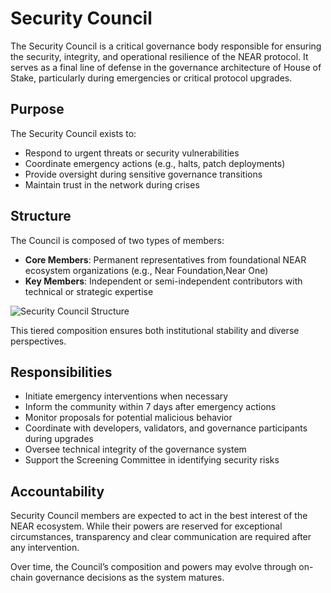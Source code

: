 # Security Council

The Security Council is a critical governance body responsible for ensuring the security, integrity, and operational resilience of the NEAR protocol. It serves as a final line of defense in the governance architecture of House of Stake, particularly during emergencies or critical protocol upgrades.

## Purpose

The Security Council exists to:

- Respond to urgent threats or security vulnerabilities
- Coordinate emergency actions (e.g., halts, patch deployments)
- Provide oversight during sensitive governance transitions
- Maintain trust in the network during crises

## Structure

The Council is composed of two types of members:

- **Core Members**: Permanent representatives from foundational NEAR ecosystem organizations (e.g., Near Foundation,Near One)
- **Key Members**: Independent or semi-independent contributors with technical or strategic expertise

![Security Council Structure](assets/security-council.png)

This tiered composition ensures both institutional stability and diverse perspectives.

## Responsibilities

- Initiate emergency interventions when necessary
- Inform the community within 7 days after emergency actions
- Monitor proposals for potential malicious behavior
- Coordinate with developers, validators, and governance participants during upgrades
- Oversee technical integrity of the governance system
- Support the Screening Committee in identifying security risks

## Accountability

Security Council members are expected to act in the best interest of the NEAR ecosystem. While their powers are reserved for exceptional circumstances, transparency and clear communication are required after any intervention.

Over time, the Council’s composition and powers may evolve through on-chain governance decisions as the system matures.
